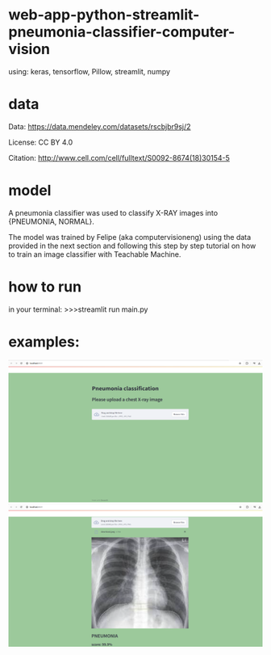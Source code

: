 # web-app-python-streamlit-pneumonia-classifier-computer-vision
using: keras, tensorflow, Pillow, streamlit, numpy

# data
Data: https://data.mendeley.com/datasets/rscbjbr9sj/2

License: CC BY 4.0

Citation: http://www.cell.com/cell/fulltext/S0092-8674(18)30154-5

# model
A pneumonia classifier was used to classify X-RAY images into {PNEUMONIA, NORMAL}.

The model was trained by Felipe (aka computervisioneng) using the data provided in the next section and following this step by step tutorial on how to train an image classifier with Teachable Machine.

# how to run 
in your terminal: >>>streamlit run main.py

# examples:
![alt text](image.png)
![alt text](image-1.png)